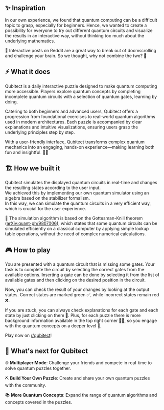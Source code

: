 ## ✨ Inspiration
In our own experience, we found that quantum computing can be a difficult topic to grasp, especially for beginners. Hence, we wanted to create a possibility for everyone to try out different quantum circuits and visualize the results in an interactive way, without thinking too much about the underlying mathematics.

🧩 Interactive posts on Reddit are a great way to break out of doomscrolling and challenge your brain. So we thought, why not combine the two? 🤔

## ⚡ What it does
Qubitect is a daily interactive puzzle designed to make quantum computing more accessible. Players explore quantum concepts by completing incomplete quantum circuits with a selection of quantum gates, learning by doing.

Catering to both beginners and advanced users, Qubitect offers a progression from foundational exercises to real-world quantum algorithms used in modern architectures. Each puzzle is accompanied by clear explanations and intuitive visualizations, ensuring users grasp the underlying principles step by step.

With a user-friendly interface, Qubitect transforms complex quantum mechanics into an engaging, hands-on experience—making learning both fun and insightful. 🚀🔬

## 🏗️ How we built it
Qubitect simulates the displayed quantum circuits in real-time and changes the resulting states according to the user input.  
We achieved this by implementing our own quantum simulator using an algebra based on the stabilizer formalism.  
In this way, we can simulate the quantum circuits in a very efficient way, which is crucial for the user experience.

🧮 The simulation algorithm is based on the Gottesman-Knill theorem ([arXiv:quant-ph/9807006](https://arxiv.org/abs/quant-ph/9807006)),
which states that some quantum circuits can be simulated efficiently on a classical computer by applying simple lookup table operations, without the need of complex numerical calculations.

## 🎮 How to play
You are presented with a quantum circuit that is missing some gates. Your task is to complete the circuit by selecting the correct gates from the available options.
Inserting a gate can be done by selecting it from the list of available gates and then clicking on the desired position in the circuit.

Now, you can check the result of your changes by looking at the output states. Correct states are marked green ✅, while incorrect states remain red ❌.

If you are stuck, you can always check explanations for each gate and each state by just clicking on them 🧭.
Plus, for each puzzle there is more background information available in the top right corner 👩‍🏫, so you engage with the quantum concepts on a deeper level 💫.

Play now on [r/qubitect](https://www.reddit.com/r/qubitect/)!

## 🔮 What's next for Qubitect
🌐 **Multiplayer Mode**: Challenge your friends and compete in real-time to solve quantum puzzles together.

⛏️ **Build Your Own Puzzle**: Create and share your own quantum puzzles with the community.

📚 **More Quantum Concepts**: Expand the range of quantum algorithms and concepts covered in the puzzles.
